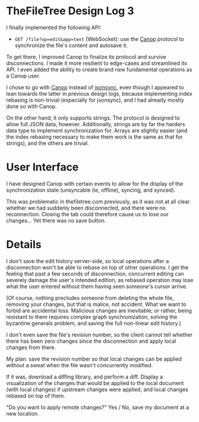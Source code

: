 # TheFileTree Design Log 3

I finally implemented the following API:

- `GET /file?op=edit&app=text` (WebSocket): use the [Canop][] protocol to synchronize the file's content and autosave it.

[Canop]: https://github.com/espadrine/canop

To get there, I improved Canop to finalize its protocol and survive disconnections. I made it more resilient to edge-cases and streamlined its API. I even added the ability to create brand new fundamental operations as a Canop user.

I chose to go with [Canop][] instead of [jsonsync][], even though I appeared to lean towards the latter in previous design logs, because implementing index rebasing is non-trivial (especially for jsonsync), and I had already mostly done so with Canop.

On the other hand, it only supports strings. The protocol is designed to allow full JSON data, however. Additionally, strings are by far the harders data type to implement synchronization for. Arrays are slightly easier (and the index rebasing necessary to make them work is the same as that for strings), and the others are trivial.

[jsonsync]: https://github.com/espadrine/jsonsync

# User Interface

I have designed Canop with certain events to allow for the display of the synchronization state (unsyncable (ie, offline), syncing, and synced).

This was problematic in thefiletree.com previously, as it was not at all clear whether we had suddenly been disconnected, and there were no reconnection. Closing the tab could therefore cause us to lose our changes… Yet there was no save button.

# Details

I don't save the edit history server-side, so local operations after a disconnection won't be able to rebase on top of other operations. I get the feeling that past a few seconds of disconnection, concurrent editing can severely damage the user's intended edition, as rebased operation may lose what the user entered without them having seen someone's cursor arrive.

(Of course, nothing precludes someone from deleting the whole file, removing your changes, but that is malice, not accident. What we want to forbid are accidental loss. Malicious changes are inevitable; or rather, being resistant to them requires complex graph synchronization, solving the byzantine generals problem, and saving the full non-linear edit history.)

I don't even save the file's revision number, so the client cannot tell whether there has been zero changes since the disconnection and apply local changes from there.

My plan: save the revision number so that local changes can be applied without a sweat when the file wasn't concurrently modified.

If it was, download a diffing library, and perform a diff. Display a visualization of the changes that would be applied to the local document (with local changes) if upstream changes were applied, and local changes rebased on top of them.

"Do you want to apply remote changes?" Yes / No, save my document at a new location.
